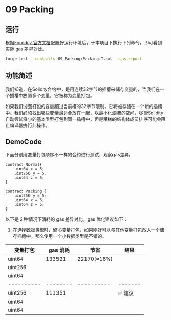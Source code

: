 # 09 Packing

## 运行

根据[Foundry 官方文档](https://getfoundry.sh/)配置好运行环境后，于本项目下执行下列命令，即可看到实际 gas 差异对比。

```bash
forge test --contracts 09_Packing/Packing.T.sol --gas-report
```

## 功能简述

我们知道，在Solidity合约中，是用连续32字节的插槽来储存变量的，当我们在一个插槽中放置多个变量，它被称为变量打包。


如果我们试图打包的变量超过当前槽的32字节限制，它将被存储在一个新的插槽中。我们必须找出哪些变量最适合放在一起，以最小化浪费的空间，尽管Solidity 自动尝试将小的基本类型打包到同一插槽中，但是糟糕的结构体成员排序可能会阻止编译器执行此操作。


## DemoCode

下面分别用变量打包顺序不一样的合约进行测试，观察gas差异。

```solidity
contract Normal{
    uint64 x = 5;
    uint256 y = 5;
    uint64 z = 5;
}

contract Packing {
    uint256 y = 5;
    uint64 x = 5;
    uint64 z = 5;
}
```

以下是 2 种情况下消耗的 gas 差异对比。gas 优化建议如下：

1. 在选择数据类型时，留心变量打包，如果刚好可以与其他变量打包放入一个储存插槽中，那么使用一个小数据类型是不错的。

| 变量打包   | gas 消耗  | 节省       | 结果    |
| ---------- | -------- | ---------- | ------- |
| uint64     |  133521  | 22170(≈16%)|         |
| uint256    |          |            |         |
| uint64     |          |            |         |
| ---------- | -------- | ---------- | ------- |
| uint256    |  111351  |            | ✅ 建议 |
| uint64     |          |            |         |
| uint64     |          |            |         |
